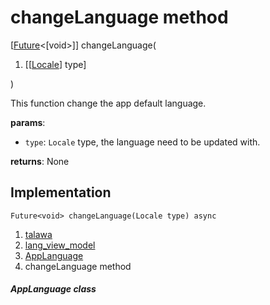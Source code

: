 
<div>

# changeLanguage method

</div>


[[Future](https://api.flutter.dev/flutter/dart-core/Future-class.html)\<[void\>]]
changeLanguage(

1.  [[[Locale](https://api.flutter.dev/flutter/dart-ui/Locale-class.md)]
    type]

)



This function change the app default language.

**params**:

-   `type`: `Locale` type, the language need to be updated with.

**returns**: None



## Implementation

``` language-dart
Future<void> changeLanguage(Locale type) async 
```







1.  [talawa](../../index.md)
2.  [lang_view_model](../../view_model_lang_view_model/)
3.  [AppLanguage](../../view_model_lang_view_model/AppLanguage-class.md)
4.  changeLanguage method

##### AppLanguage class







